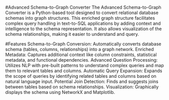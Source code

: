 #Advanced Schema-to-Graph Converter
The Advanced Schema-to-Graph Converter is a Python-based tool designed to convert relational database schemas into graph structures. This enriched graph structure facilitates complex query handling in text-to-SQL applications by adding context and intelligence to the schema representation. It also allows visualization of the schema relationships, making it easier to understand and query.

#Features
Schema-to-Graph Conversion: Automatically converts database schema (tables, columns, relationships) into a graph network.
Enriched Metadata: Captures additional context like column constraints, statistical metadata, and functional dependencies.
Advanced Question Processing: Utilizes NLP with pre-built patterns to understand complex queries and map them to relevant tables and columns.
Automatic Query Expansion: Expands the scope of queries by identifying related tables and columns based on natural language input.
Potential Join Detection: Finds and suggests joins between tables based on schema relationships.
Visualization: Graphically displays the schema using NetworkX and Matplotlib.